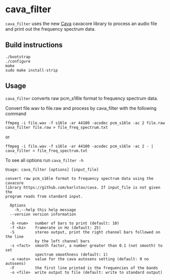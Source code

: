 # cava_filter

`cava_filter` uses the new [Cava](https://github.com/karlstav/cava)
cavacore library to process an audio file and print out the frequency
spectrum data.

## Build instructions

```
./bootstrap
./configure
make
sudo make install-strip
```

## Usage

`cava_filter` converts raw pcm_s16le format to frequency spectrum data.

Convert file.wav to file.raw and process by cava_filter with the following
command
```
ffmpeg -i file.wav -f s16le -ar 44100 -acodec pcm_s16le -ac 2 file.raw
cava_filter file.raw > file_freq_spectrum.txt
```
or
```
ffmpeg -i file.wav -f s16le -ar 44100 -acodec pcm_s16le -ac 2 - | cava_filter > file_freq_spectrum.txt
```

To see all options run `cava_filter -h`
```
Usage: cava_filter [options] [input_file]

convert raw pcm_s16le format to frequency spectrum data using the cavacore
library https://github.com/karlstav/cava. If input_file is not given the
program reads from standard input.

  Options
    -h,--help this help message
  --version version information

  -b <num>   number of bars to print (default: 10)
  -f <hz>    framerate in Hz (default: 25)
  -S         stereo output, print the right channel bars followed on the line
             by the left channel bars
  -s <fact>  smooth factor, a number greater than 0.1 (not smooth) to set
             spectrum smoothness (default: 1)
  -a <auto>  value for the cava autosens setting (default: 0 no autosens)
  -F         the first line printed is the frequencies of the bands
  -o <file>  write output to file (default: write to standard output)

```
